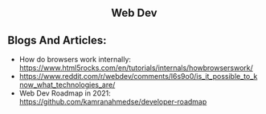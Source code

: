<h2 align="center">Web Dev</h2>

## Blogs And Articles:
 * How do browsers work internally: https://www.html5rocks.com/en/tutorials/internals/howbrowserswork/
 * https://www.reddit.com/r/webdev/comments/l6s9o0/is_it_possible_to_know_what_technologies_are/
 * Web Dev Roadmap in 2021: https://github.com/kamranahmedse/developer-roadmap
